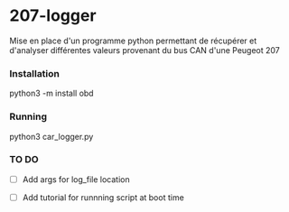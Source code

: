 # 207-logger
Mise en place d'un programme python permettant de récupérer et d'analyser différentes valeurs provenant du bus CAN d'une Peugeot 207


### Installation

python3 -m install obd


### Running

python3 car_logger.py


### TO DO

- [ ] Add args for log_file location
- [ ] Add tutorial for runnning script at boot time

